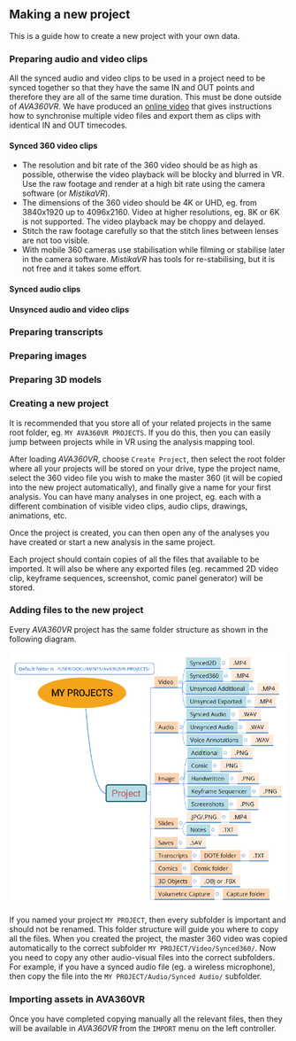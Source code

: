 ## Making a new project

This is a guide how to create a new project with your own data.

### Preparing audio and video clips

All the synced audio and video clips to be used in a project need to be synced together so that they have the same IN and OUT points and therefore they are all of the same time duration.
This must be done outside of _AVA360VR_.
We have produced an [online video](https://youtu.be/FWZy9PK_ODw) that gives instructions how to synchronise multiple video files and export them as clips with identical IN and OUT timecodes.

#### Synced 360 video clips

- The resolution and bit rate of the 360 video should be as high as possible, otherwise the video playback will be blocky and blurred in VR.
Use the raw footage and render at a high bit rate using the camera software (or _MistikaVR_).
- The dimensions of the 360 video should be 4K or UHD, eg. from 3840x1920 up to 4096x2160.
Video at higher resolutions, eg. 8K or 6K is not supported.
The video playback may be choppy and delayed.
- Stitch the raw footage carefully so that the stitch lines between lenses are not too visible.
- With mobile 360 cameras use stabilisation while filming or stabilise later in the camera software.
_MistikaVR_ has tools for re-stabilising, but it is not free and it takes some effort.

#### Synced audio clips

#### Unsynced audio and video clips

### Preparing transcripts

### Preparing images

### Preparing 3D models

### Creating a new project

It is recommended that you store all of your related projects in the same root folder, eg. `MY AVA360VR PROJECTS`.
If you do this, then you can easily jump between projects while in VR using the analysis mapping tool.

After loading _AVA360VR_, choose `Create Project`, then select the root folder where all your projects will be stored on your drive, type the project name, select the 360 video file you wish to make the master 360 (it will be copied into the new project automatically), and finally give a name for your first analysis.
You can have many analyses in one project, eg. each with a different combination of visible video clips, audio clips, drawings, animations, etc.

Once the project is created, you can then open any of the analyses you have created or start a new analysis in the same project.

Each project should contain copies of all the files that available to be imported.
It will also be where any exported files (eg. recammed 2D video clip, keyframe sequences, screenshot, comic panel generator) will be stored.

### Adding files to the new project

Every _AVA360VR_ project has the same folder structure as shown in the following diagram.

![AVA360VR folder structure](images/folders.png)

If you named your project `MY PROJECT`, then every subfolder is important and should not be renamed.
This folder structure will guide you where to copy all the files.
When you created the project, the master 360 video was copied automatically to the correct subfolder `MY PROJECT/Video/Synced360/`.
Now you need to copy any other audio-visual files into the correct subfolders.
For example, if you have a synced audio file (eg. a wireless microphone), then copy the file into the `MY PROJECT/Audio/Synced Audio/` subfolder.

### Importing assets in AVA360VR

Once you have completed copying manually all the relevant files, then they will be available in _AVA360VR_ from the `IMPORT` menu on the left controller.
